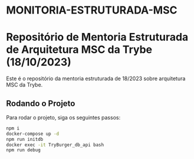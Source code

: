 # MONITORIA-ESTRUTURADA-MSC

# Repositório de Mentoria Estruturada de Arquitetura MSC da Trybe (18/10/2023)

Este é o repositório da mentoria estruturada de 18/2023 sobre arquitetura MSC da Trybe.

## Rodando o Projeto

Para rodar o projeto, siga os seguintes passos:

   ```bash
   npm i
   docker-compose up -d
   npm run initdb
   docker exec -it TryBurger_db_api bash
   npm run debug
